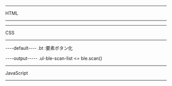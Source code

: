
*************************
HTML
*************************

*************************
CSS
*************************
----default----
.bt :要素ボタン化

----output-----
.ul-ble-scan-list <= ble.scan()

*************************
JavaScript
*************************
